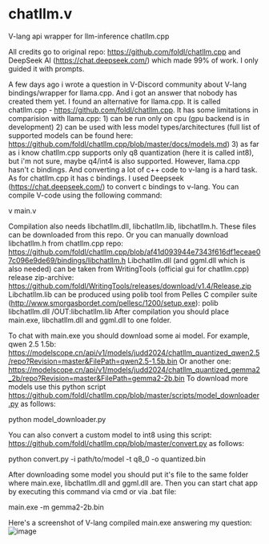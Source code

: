 # chatllm.v
V-lang api wrapper for llm-inference chatllm.cpp

All credits go to original repo: https://github.com/foldl/chatllm.cpp and DeepSeek AI (https://chat.deepseek.com/) which made 99% of work. I only guided it with prompts. 

A few days ago i wrote a question in V-Discord community about V-lang bindings/wrapper for llama.cpp. And i got an answer that nobody has created them yet. I found an alternative for llama.cpp. It is called chatllm.cpp - https://github.com/foldl/chatllm.cpp. It has some limitations in comparision with llama.cpp: 1) can be run only on cpu (gpu backend is in development) 2) can be used with less model types/architectures (full list of supported models can be found here: https://github.com/foldl/chatllm.cpp/blob/master/docs/models.md) 3) as far as i know chatllm.cpp supports only q8 quantization (here it is called int8), but i'm not sure, maybe q4/int4 is also supported. However, llama.cpp hasn't c bindings. And converting a lot of c++ code to v-lang is a hard task. As for chatllm.cpp it has c bindings. I used Deepseek (https://chat.deepseek.com/) to convert c bindings to v-lang. You can compile V-code using the following command:

v main.v

Compilation also needs libchatllm.dll, libchatllm.lib, libchatllm.h. These files can be downloaded from this repo. Or you can manually download libchatllm.h from chatllm.cpp repo: https://github.com/foldl/chatllm.cpp/blob/af41d093944e7343f616df1eceae07c096e9de69/bindings/libchatllm.h Libchatllm.dll (and ggml.dll which is also needed) can be taken from WritingTools (official gui for chatllm.cpp) release zip-archive: https://github.com/foldl/WritingTools/releases/download/v1.4/Release.zip Libchatllm.lib can be produced using polib tool from Pelles C compiler suite (http://www.smorgasbordet.com/pellesc/1200/setup.exe): polib  libchatllm.dll /OUT:libchatllm.lib After compilation you should place main.exe, libchatllm.dll and ggml.dll to one folder.

To chat with main.exe you should download some ai model.
For example, qwen 2.5 1.5b: https://modelscope.cn/api/v1/models/judd2024/chatllm_quantized_qwen2.5/repo?Revision=master&FilePath=qwen2.5-1.5b.bin
Or another one: https://modelscope.cn/api/v1/models/judd2024/chatllm_quantized_gemma2_2b/repo?Revision=master&FilePath=gemma2-2b.bin
To download more models use this python script https://github.com/foldl/chatllm.cpp/blob/master/scripts/model_downloader.py as follows:


python model_downloader.py

You can also convert a custom model to int8 using this script: https://github.com/foldl/chatllm.cpp/blob/master/convert.py as follows:


python convert.py -i path/to/model -t q8_0 -o quantized.bin


After downloading some model you should put it's file to the same folder where main.exe, libchatllm.dll and ggml.dll are.
Then you can start chat app by executing this command via cmd or via .bat file:


main.exe  -m gemma2-2b.bin


Here's a screenshot of V-lang compiled main.exe answering my question:
![image](https://github.com/user-attachments/assets/51377613-ce37-4664-846d-2544f6a4efef)

